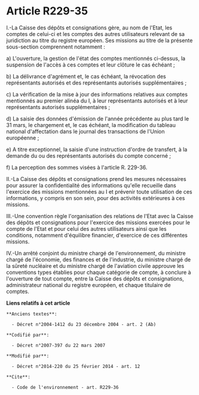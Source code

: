 # Article R229-35

I.-La Caisse des dépôts et consignations gère, au nom de l'Etat, les comptes de celui-ci et les comptes des autres
utilisateurs relevant de sa juridiction au titre du registre européen. Ses missions au titre de la présente sous-section
comprennent notamment : 

a) L'ouverture, la gestion de l'état des comptes mentionnés ci-dessus, la suspension de l'accès à ces comptes et leur clôture
le cas échéant ; 

b) La délivrance d'agrément et, le cas échéant, la révocation des représentants autorisés et des représentants autorisés
supplémentaires ; 

c) La vérification de la mise à jour des informations relatives aux comptes mentionnés au premier alinéa du I, à leur
représentants autorisés et à leur représentants autorisés supplémentaires ; 

d) La saisie des données d'émission de l'année précédente au plus tard le 31 mars, le chargement et, le cas échéant, la
modification du tableau national d'affectation dans le journal des transactions de l'Union européenne ; 

e) A titre exceptionnel, la saisie d'une instruction d'ordre de transfert, à la demande du ou des représentants autorisés du
compte concerné ; 

f) La perception des sommes visées à l'article R. 229-36. 

II.-La Caisse des dépôts et consignations prend les mesures nécessaires pour assurer la confidentialité des informations
qu'elle recueille dans l'exercice des missions mentionnées au I et prévenir toute utilisation de ces informations, y compris
en son sein, pour des activités extérieures à ces missions. 

III.-Une convention règle l'organisation des relations de l'Etat avec la Caisse des dépôts et consignations pour l'exercice
des missions exercées pour le compte de l'Etat et pour celui des autres utilisateurs ainsi que les conditions, notamment
d'équilibre financier, d'exercice de ces différentes missions. 

IV.-Un arrêté conjoint du ministre chargé de l'environnement, du ministre chargé de l'économie, des finances et de
l'industrie, du ministre chargé de la sûreté nucléaire et du ministre chargé de l'aviation civile approuve les conventions
types établies pour chaque catégorie de compte, à conclure à l'ouverture de tout compte, entre la Caisse des dépôts et
consignations, administrateur national du registre européen, et chaque titulaire de comptes.

**Liens relatifs à cet article**

	**Anciens textes**:

	  - Décret n°2004-1412 du 23 décembre 2004 - art. 2 (Ab)

	**Codifié par**:

	  - Décret n°2007-397 du 22 mars 2007

	**Modifié par**:

	  - Décret n°2014-220 du 25 février 2014 - art. 12

	**Cite**:

	  - Code de l'environnement - art. R229-36
